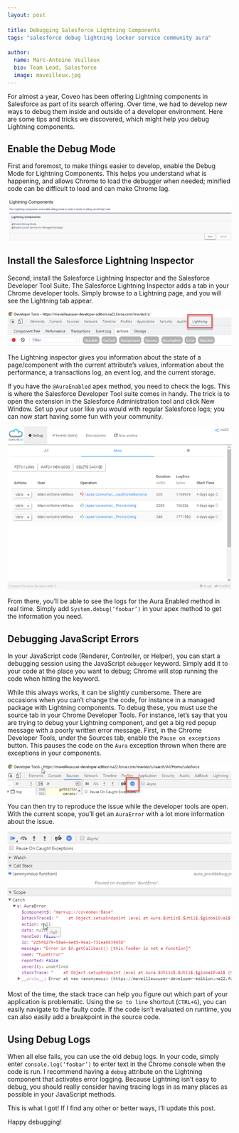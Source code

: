 ```yaml
---
layout: post

title: Debugging Salesforce Lightning Components
tags: "salesforce debug lightning locker service community aura"

author:
  name: Marc-Antoine Veilleux
  bio: Team Lead, Salesforce
  image: maveilleux.jpg
---
```


For almost a year, Coveo has been offering Lightning components in Salesforce as part of its search offering. Over time, we had to develop new ways to debug them inside and outside of a developer environment. Here are some tips and tricks we discovered, which might help you debug Lightning components.

<!-- more -->

## Enable the Debug Mode


First and foremost, to make things easier to develop, enable the Debug Mode for Lightning Components. This helps you understand what is happening, and allows Chrome to load the debugger when needed; minified code can be difficult to load and can make Chrome lag.

![Enable lightning debug mode](/images/posts/debugging-salesforce/enable-lightning-debug.jpg)

## Install the Salesforce Lightning Inspector


Second, install the Salesforce Lightning Inspector and the Salesforce Developer Tool Suite.
The Salesforce Lightning Inspector adds a tab in your Chrome developer tools. Simply browse to a Lightning page, and you will see the Lightning tab appear.

![The lightning extension](/images/posts/debugging-salesforce/lightning-tab.jpg)

The Lightning inspector gives you information about the state of a page/component with the current attribute’s values, information about the performance, a transactions log, an event log, and the current storage.


If you have the `@AuraEnabled` apex method, you need to check the logs. This is where the Salesforce Developer Tool suite comes in handy. The trick is to open the extension in the Salesforce Administration tool and click New Window. Set up your user like you would with regular Salesforce logs; you can now start having some fun with your community.

![Retrieving logs](/images/posts/debugging-salesforce/concrete-io.png)


From there, you’ll be able to see the logs for the Aura Enabled method in real time. Simply add `System.debug(‘foobar’)` in your apex method to get the information you need.

## Debugging JavaScript Errors

In your JavaScript code (Renderer, Controller, or Helper), you can start a debugging session using the JavaScript `debugger` keyword. Simply add it to your code at the place you want to debug; Chrome will stop running the code when hitting the keyword.


While this always works, it can be slightly cumbersome. There are occasions when you can’t change the code, for instance in a managed package with Lightning components. To debug these, you must use the source tab in your Chrome Developer Tools.
For instance, let’s say that you are trying to debug your Lightning component, and get a big red popup message with a poorly written error message.
First, in the Chrome Developer Tools, under the Sources tab, enable the `Pause on exceptions` button. This pauses the code on the `Aura` exception thrown when there are exceptions in your components.

![Pause on errors](/images/posts/debugging-salesforce/pause-on-erros-lightning.jpg)


You can then try to reproduce the issue while the developer tools are open. With the current scope, you’ll get an `AuraError` with a lot more information about the issue. 

![Check the stack trace](/images/posts/debugging-salesforce/stack-trace.png)

Most of the time, the stack trace can help you figure out which part of your application is problematic. Using the `Go to line` shortcut (`CTRL+G`), you can easily navigate to the faulty code. If the code isn’t evaluated on runtime, you can also easily add a breakpoint in the source code.

## Using Debug Logs
When all else fails, you can use the old debug logs. In your code, simply enter `console.log(‘foobar’)` to enter text in the Chrome console when the code is run.
I recommend having a `debug` attribute on the Lightning component that activates error logging. Because Lightning isn’t easy to debug, you should really consider having tracing logs in as many places as possible in your JavaScript methods.


This is what I got! If I find any other or better ways, I’ll update this post.


Happy debugging!
